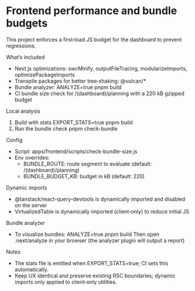 # Frontend performance and bundle budgets

This project enforces a first‑load JS budget for the dashboard to prevent regressions.

What’s included
- Next.js optimizations: swcMinify, outputFileTracing, modularizeImports, optimizePackageImports
- Transpile packages for better tree‑shaking: @vulcan/*
- Bundle analyzer: ANALYZE=true pnpm build
- CI bundle size check for /(dashboard)/planning with a 220 kB gzipped budget

Local analysis
1) Build with stats
   EXPORT_STATS=true pnpm build
2) Run the bundle check
   pnpm check-bundle

Config
- Script: apps/frontend/scripts/check-bundle-size.js
- Env overrides:
  - BUNDLE_ROUTE: route segment to evaluate (default: /(dashboard)/planning)
  - BUNDLE_BUDGET_KB: budget in kB (default: 220)

Dynamic imports
- @tanstack/react-query-devtools is dynamically imported and disabled on the server
- VirtualizedTable is dynamically imported (client‑only) to reduce initial JS

Bundle analyzer
- To visualize bundles:
  ANALYZE=true pnpm build
  Then open .next/analyze in your browser (the analyzer plugin will output a report)

Notes
- The stats file is emitted when EXPORT_STATS=true; CI sets this automatically.
- Keep UX identical and preserve existing RSC boundaries; dynamic imports only applied to client‑only utilities.

